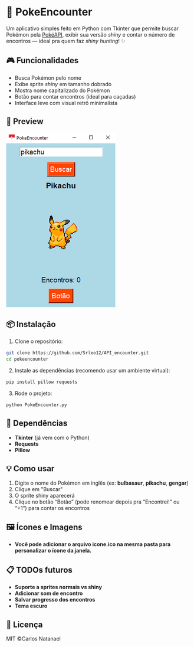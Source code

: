 # 🧿 PokeEncounter

Um aplicativo simples feito em Python com Tkinter que permite buscar Pokémon pela [PokéAPI](https://pokeapi.co), exibir sua versão *shiny* e contar o número de encontros — ideal pra quem faz *shiny hunting*! ✨

## 🎮 Funcionalidades

- Busca Pokémon pelo nome
- Exibe sprite *shiny* em tamanho dobrado
- Mostra nome capitalizado do Pokémon
- Botão para contar encontros (ideal para caçadas)
- Interface leve com visual retrô minimalista

## 📸 Preview

![imagem ilustrativa](image.png)

## 📦 Instalação

1. Clone o repositório:
``` bash
git clone https://github.com/Srleo12/API_encounter.git
cd pokeencounter
```

2. Instale as dependências (recomendo usar um ambiente virtual):
```bash
pip install pillow requests
```

3. Rode o projeto:
```bash
python PokeEncounter.py
```
## 🧰 Dependências

- <b>Tkinter</b> (já vem com o Python)
- <b>Requests</b>
- <b>Pillow</b>


## 💡 Como usar

1. Digite o nome do Pokémon em inglês (ex: <b>bulbasaur</b>, <b>pikachu</b>, <b>gengar</b>)
2. Clique em "Buscar"
3. O sprite shiny aparecerá
4. Clique no botão “Botão” (pode renomear depois pra “Encontrei!” ou “+1”) para contar os encontros

## 🖼️ Ícones e Imagens
- <b>Você pode adicionar o arquivo icone.ico na mesma pasta para personalizar o ícone da janela.</b>

## 📋 TODOs futuros
- <b>Suporte a sprites normais vs shiny</b>
- <b>Adicionar som de encontro</b>
- <b>Salvar progresso dos encontros</b>
- <b>Tema escuro</b>

## 📜 Licença
MIT ©Carlos Natanael